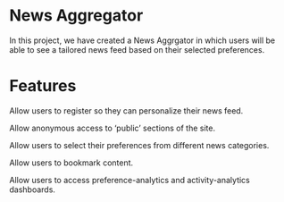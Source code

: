# News Aggregator
In this project, we have created a News Aggrgator in which users will be able to see a tailored  news feed based on their selected preferences.




# Features

Allow users to register so they can personalize their news feed. ​

Allow anonymous access to ‘public’ sections of the site. ​

Allow users to select their preferences from different news categories. ​

Allow users to bookmark content. ​

Allow users to access preference-analytics and activity-analytics dashboards. ​






